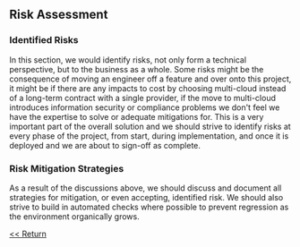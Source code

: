 ## Risk Assessment

### Identified Risks

In this section, we would identify risks, not only form a technical perspective, but to the business as a whole. Some risks might be the consequence of moving an engineer off a feature and over onto this project, it might be if there are any impacts to cost by choosing multi-cloud instead of a long-term contract with a single provider, if the move to multi-cloud introduces information security or compliance problems we don't feel we have the expertise to solve or adequate mitigations for. This is a very important part of the overall solution and we should strive to identify risks at every phase of the project, from start, during implementation, and once it is deployed and we are about to sign-off as complete.

### Risk Mitigation Strategies

As a result of the discussions above, we should discuss and document all strategies for mitigation, or even accepting, identified risk. We should also strive to build in automated checks where possible to prevent regression as the environment organically grows.

[<< Return](./index.md#table-of-contents)